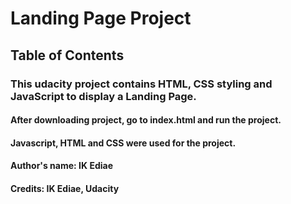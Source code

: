 # Landing Page Project
## Table of Contents
### This udacity project contains HTML, CSS styling and JavaScript to display a Landing Page.
#### After downloading project, go to index.html and run the project.
#### Javascript, HTML and CSS were used for the project.
#### Author's name: IK Ediae
#### Credits: IK Ediae, Udacity
